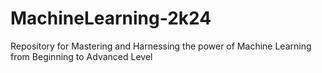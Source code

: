 # MachineLearning-2k24
Repository for Mastering and Harnessing the power of Machine Learning from Beginning to Advanced Level

